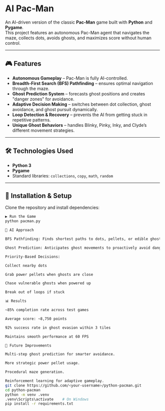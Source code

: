 # AI Pac-Man

An AI-driven version of the classic **Pac-Man** game built with **Python** and **Pygame**.  
This project features an autonomous Pac-Man agent that navigates the maze, collects dots, avoids ghosts, and maximizes score without human control.

---

## 🎮 Features
- **Autonomous Gameplay** – Pac-Man is fully AI-controlled.  
- **Breadth-First Search (BFS) Pathfinding** – ensures optimal navigation through the maze.  
- **Ghost Prediction System** – forecasts ghost positions and creates "danger zones" for avoidance.  
- **Adaptive Decision Making** – switches between dot collection, ghost avoidance, and ghost pursuit dynamically.  
- **Loop Detection & Recovery** – prevents the AI from getting stuck in repetitive patterns.  
- **Unique Ghost Behaviors** – handles Blinky, Pinky, Inky, and Clyde’s different movement strategies.  

---

## 🛠 Technologies Used
- **Python 3**
- **Pygame**
- Standard libraries: `collections`, `copy`, `math`, `random`

---

## 🚀 Installation & Setup
Clone the repository and install dependencies:

```bash
▶️ Run the Game
python pacman.py

🧠 AI Approach

BFS Pathfinding: Finds shortest paths to dots, pellets, or edible ghosts.

Ghost Prediction: Anticipates ghost movements to proactively avoid danger.

Priority-Based Decisions:

Collect nearby dots

Grab power pellets when ghosts are close

Chase vulnerable ghosts when powered up

Break out of loops if stuck

📊 Results

~85% completion rate across test games

Average score: ~8,750 points

92% success rate in ghost evasion within 3 tiles

Maintains smooth performance at 60 FPS

🔮 Future Improvements

Multi-step ghost prediction for smarter avoidance.

More strategic power pellet usage.

Procedural maze generation.

Reinforcement learning for adaptive gameplay.
git clone https://github.com/<your-username>/python-pacman.git
cd python-pacman
python -m venv .venv
.venv\Scripts\activate    # On Windows
pip install -r requirements.txt
